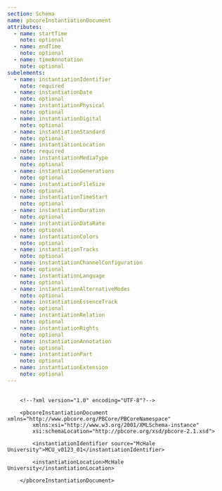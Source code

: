 ```yaml
---
section: Schema
name: pbcoreInstantiationDocument
attributes:
  - name: startTime
    note: optional
  - name: endTime
    note: optional
  - name: timeAnnotation
    note: optional
subelements:
  - name: instantiationIdentifier
    note: required
  - name: instantiationDate
    note: optional
  - name: instantiationPhysical
    note: optional
  - name: instantiationDigital
    note: optional
  - name: instantiationStandard
    note: optional
  - name: instantiationLocation
    note: required
  - name: instantiationMediaType
    note: optional
  - name: instantiationGenerations
    note: optional
  - name: instantiationFileSize
    note: optional
  - name: instantiationTimeStart
    note: optional
  - name: instantiationDuration
    note: optional
  - name: instantiationDataRate
    note: optional
  - name: instantiationColors
    note: optional
  - name: instantiationTracks
    note: optional
  - name: instantiationChannelConfiguration
    note: optional
  - name: instantiationLanguage
    note: optional
  - name: instantiationAlternativeModes
    note: optional
  - name: instantiationEssenceTrack
    note: optional
  - name: instantiationRelation
    note: optional
  - name: instantiationRights
    note: optional
  - name: instantiationAnnotation
    note: optional
  - name: instantiationPart
    note: optional
  - name: instantiationExtension
    note: optional
---
```

<pre>
  <code>
    &lt;!--?xml version=&quot;1.0&quot; encoding=&quot;UTF-8&quot;?--&gt;<br>
    &lt;pbcoreInstantiationDocument xmlns=&quot;http://www.pbcore.org/PBCore/PBCoreNamespace&quot;
        xmlns:xsi=&quot;http://www.w3.org/2001/XMLSchema-instance&quot;
        xsi:schemaLocation=&quot;http://pbcore.org/xsd/pbcore-2.1.xsd&quot;&gt;<br>
        &lt;instantiationIdentifier source=&quot;McHale University&quot;&gt;MCU_v0123_01&lt;/instantiationIdentifier&gt;<br>
        &lt;instantiationLocation&gt;McHale University&lt;/instantiationLocation&gt;<br>
    &lt;/pbcoreInstantiationDocument&gt;<br>
  </code>
</pre>  

